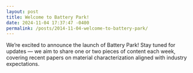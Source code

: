 ```yaml
---
layout: post
title: Welcome to Battery Park!
date: 2024-11-04 17:37:47 -0400
permalink: /posts/2014-11-04-welcome-to-battery-park/
---
```


<html>
  <body>
    We’re excited to announce the launch of Battery Park! Stay tuned for updates — we aim to share one or two pieces of content each week, covering recent papers on material characterization aligned with industry expectations.
  </body>
</html>
